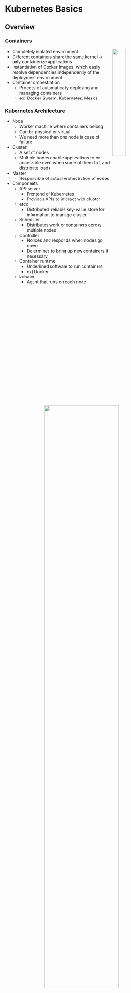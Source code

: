 # Kubernetes Basics

## Overview

### Containers

<img align="right" src="https://github.com/kyminbb/ckad-prep/blob/main/basics/docs/images/container-structure.png" width="30%" height="30%">

- Completely isolated environment
- Different containers share the same kernel -> only containerize applications
- Instantiation of Docker Images, which easily resolve dependencies independently of the deployment environment
- Container orchestration
  - Process of automatically deploying and managing containers
  - ex) Docker Swarm, Kubernetes, Mesos

### Kubernetes Architecture

- Node
  - Worker machine where containers belong
  - Can be physical or virtual
  - We need more than one node in case of failure
- Cluster
  - A set of nodes
  - Multiple nodes enable applications to be accessible even when some of them fail, and distribute loads
- Master
  - Responsible of actual orchestration of nodes
- Components
  - API server
    - Frontend of Kubernetes
    - Provides APIs to interact with cluster
  - etcd
    - Distributed, reliable key-value store for information to manage cluster
  - Scheduler
    - Distributes work or containers across multiple nodes
  - Controller
    - Notices and responds when nodes go down
    - Determines to bring up new containers if necessary
  - Container runtime
    - Underlined software to run containers
    - ex) Docker
  - kubelet
    - Agent that runs on each node

<p align="center">
  <img src="https://github.com/kyminbb/ckad-prep/blob/main/basics/docs/images/master-worker-nodes.png" width="70%" height="70%">
</p>

## Kubernetes Concepts

### Pod

- A single instance of an application
- The smallest unit you can create in Kubernetes object model
- Encapsulates a container
- Sometimes a pod can consist of multiple containers, yet of different applications
- Pod definition

  ```yaml
  apiVersion: v1
  kind: Pod
  metadata:
    name: <pod_name>
    labels:
      [key_value_pairs]
  spec:
    containers:
      - name: <container_name>
        image: <image>
      ...
  ```

  Create with `kubectl create -f <yaml_file>`
- Creating a pod

  ```bash
  kubectl run <pod_name> --image=<image_name>
  ```

- List of pods available

  ```bash
  kubectl get pods [-o wide]
  ```

- Pod information

  ```bash
  kubectl describe pod <pod_name>
  ```

### Replica set

- Replica set definition
  
  ```yaml
  apiVersion: apps/v1
  kind: ReplicaSet
  metadata:
    name: <replica_set_name>
    labels:
      [key_value_pairs]
  spec:
    template:
      <pod_definition>
    replicas: <num_replicas>
    selector: 
      matchLabels:
        [key_value_pairs_of_pods_to_manage]
  ```

  Create with `kubectl create -f <yaml_file>`
- List of replica sets

  ```bash
  kubectl get replicaset
  ```

- Deleting replica set

  ```bash
  kubectl delete replicaset <replica_set_name>
  ```

  - Also deletes all underlying pods
- Updating replica set spec
  
  ```bash
  kubectl replace -f <yaml_file>
  ```

  ```bash
  kubectl scale --replicas=<new_num_replicas> replicaset <replica_set_name>
  ```

### Deployment

- Manages rolling updates of the underlying instances and applies changes
- Deployment strategy
  - Recreate
    - Apply changes to all pods altogether
    - Application goes down and becomes inaccessible to users
  - Rolling update
    - Apply changes to pods one by one
    - Default strategy of Kubernetes deployment
- Deployment definition

  ```yaml
  apiVersion: apps/v1
  kind: Deployment
  metadata:
    name: <deployment_name>
    labels:
      [key_value_pairs]
  spec:
    template:
      <pod_definition>
    replicas: <num_replicas>
    selector: 
      matchLabels:
        [key_value_pairs_of_pods_to_manage]
  ```

  Create with `kubectl create -f <yaml_file>`
- Updating deployment

  ```bash
  kubectl apply -f <yaml_file>
  ```

- Deleting deployment

  ```bash
  kubectl delete deployment <deployment_name>
  ```

- Rollout

  ```bash
  kubectl rollout status <deployment_name>
  ```

  - Viewing rollout history

    ```bash
    kubectl rollout history <deployment_name>
    ```

  - Rollback

    ```bash
    kubectl rollout undo <deployment_name>
    ```

## Networking in Kubernetes

- IP address is assigned to each pod
- Cluster networking
  - All containers/pods must communicate to one another without NAT (Network Address Translation)
  - All nodes must communicate with all containers and vice-versa without NAT

## Services

### NodePort

- Enables applications to be accesible to users
- Listens to a port on a node and forwards requests on that port to inner pods

<p align="center">
  <img src="https://github.com/kyminbb/ckad-prep/blob/main/basics/docs/images/nodeport.png" width="70%" height="70%">
</p>

- NodePort definition
  
  ```yaml
  apiVersion: v1
  kind: Serivce
  metadata:
    name: <service_name>
  spec:
    type: NodePort
    ports:
      - targetPort: [target_port]
        port: <port>
        nodePort: [node_port]
    selector:
      [key_value_pairs_of_pods_to_manage]
  ```
  
  Create with `kubectl create -f <yaml_file>`

### ClusterIP

- Allows communication between different microservices
- ClusterIP definition

  ```yaml
  apiVersion: v1
  kind: Service
  metadata:
    name: <service_name>
  spec:
    type: ClusterIP
    ports:
      - targetPort: [container_port]
        port: <service_port>
    selector:
      [key_value_pairs_of_pods_to_manage]
  ```
  
  Create with `kubectl create -f <yaml_file>`

### Load Balancer

- Acts as a reverse proxy
- Distributes network or application traffic across clusters
